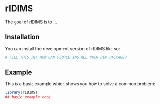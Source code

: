 
# rIDIMS

<!-- badges: start -->
<!-- badges: end -->

The goal of rIDIMS is to ...

## Installation

You can install the development version of rIDIMS like so:

``` r
# FILL THIS IN! HOW CAN PEOPLE INSTALL YOUR DEV PACKAGE?
```

## Example

This is a basic example which shows you how to solve a common problem:

``` r
library(rIDIMS)
## basic example code
```

